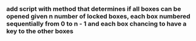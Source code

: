 ### add script with method that determines if all boxes can be opened given n number of locked boxes, each box numbered sequentially from 0 to n - 1 and each box chancing to have a key to the other boxes